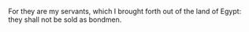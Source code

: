 For they are my servants, which I brought forth out of the land of Egypt: they shall not be sold as bondmen.
